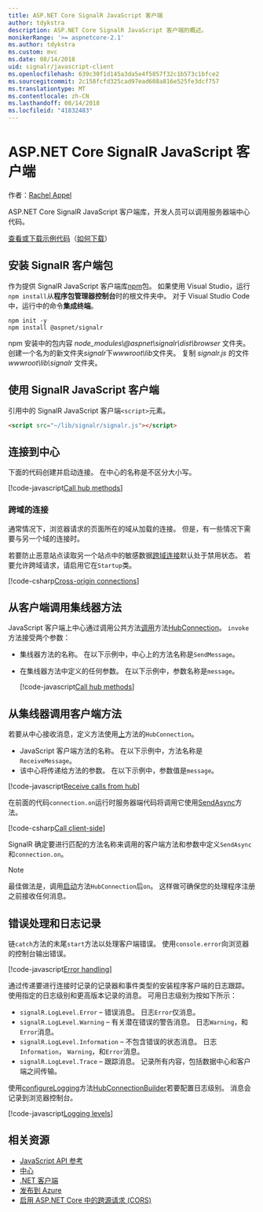 ```yaml
---
title: ASP.NET Core SignalR JavaScript 客户端
author: tdykstra
description: ASP.NET Core SignalR JavaScript 客户端的概述。
monikerRange: '>= aspnetcore-2.1'
ms.author: tdykstra
ms.custom: mvc
ms.date: 08/14/2018
uid: signalr/javascript-client
ms.openlocfilehash: 639c30f1d145a3da5e4f5857f32c1b573c1bfce2
ms.sourcegitcommit: 2c158fcfd325cad97ead608a816e525fe3dcf757
ms.translationtype: MT
ms.contentlocale: zh-CN
ms.lasthandoff: 08/14/2018
ms.locfileid: "41832483"
---
```

# <a name="aspnet-core-signalr-javascript-client"></a>ASP.NET Core SignalR JavaScript 客户端

作者：[Rachel Appel](http://twitter.com/rachelappel)

ASP.NET Core SignalR JavaScript 客户端库，开发人员可以调用服务器端中心代码。

[查看或下载示例代码](https://github.com/aspnet/Docs/tree/live/aspnetcore/signalr/javascript-client/sample)（[如何下载](xref:tutorials/index#how-to-download-a-sample)）

## <a name="install-the-signalr-client-package"></a>安装 SignalR 客户端包

作为提供 SignalR JavaScript 客户端库[npm](https://www.npmjs.com/)包。 如果使用 Visual Studio，运行`npm install`从**程序包管理器控制台**时的根文件夹中。 对于 Visual Studio Code 中，运行中的命令**集成终端**。

  ```console
  npm init -y
  npm install @aspnet/signalr
  ```

npm 安装中的包内容 *node_modules\\@aspnet\signalr\dist\browser* 文件夹。 创建一个名为的新文件夹*signalr*下*wwwroot\\lib*文件夹。 复制 *signalr.js* 的文件 *wwwroot\lib\signalr* 文件夹。

## <a name="use-the-signalr-javascript-client"></a>使用 SignalR JavaScript 客户端

引用中的 SignalR JavaScript 客户端`<script>`元素。

```html
<script src="~/lib/signalr/signalr.js"></script>
```

## <a name="connect-to-a-hub"></a>连接到中心

下面的代码创建并启动连接。 在中心的名称是不区分大小写。

[!code-javascript[Call hub methods](javascript-client/sample/wwwroot/js/chat.js?range=9-12,28)]

### <a name="cross-origin-connections"></a>跨域的连接

通常情况下，浏览器请求的页面所在的域从加载的连接。 但是，有一些情况下需要与另一个域的连接时。

若要防止恶意站点读取另一个站点中的敏感数据[跨域连接](xref:security/cors)默认处于禁用状态。 若要允许跨域请求，请启用它在`Startup`类。

[!code-csharp[Cross-origin connections](javascript-client/sample/Startup.cs?highlight=29-35,56)]

## <a name="call-hub-methods-from-client"></a>从客户端调用集线器方法

JavaScript 客户端上中心通过调用公共方法[调用](/javascript/api/%40aspnet/signalr/hubconnection#invoke)方法[HubConnection](/javascript/api/%40aspnet/signalr/hubconnection)。 `invoke`方法接受两个参数：

* 集线器方法的名称。 在以下示例中，中心上的方法名称是`SendMessage`。
* 在集线器方法中定义的任何参数。 在以下示例中，参数名称是`message`。

  [!code-javascript[Call hub methods](javascript-client/sample/wwwroot/js/chat.js?range=24)]

## <a name="call-client-methods-from-hub"></a>从集线器调用客户端方法

若要从中心接收消息，定义方法使用[上](/javascript/api/%40aspnet/signalr/hubconnection#on)方法的`HubConnection`。

* JavaScript 客户端方法的名称。 在以下示例中，方法名称是`ReceiveMessage`。
* 该中心将传递给方法的参数。 在以下示例中，参数值是`message`。

[!code-javascript[Receive calls from hub](javascript-client/sample/wwwroot/js/chat.js?range=14-19)]

在前面的代码`connection.on`运行时服务器端代码将调用它使用[SendAsync](/dotnet/api/microsoft.aspnetcore.signalr.clientproxyextensions.sendasync)方法。

[!code-csharp[Call client-side](javascript-client/sample/hubs/chathub.cs?range=8-11)]

SignalR 确定要进行匹配的方法名称来调用的客户端方法和参数中定义`SendAsync`和`connection.on`。

> [!NOTE]
> 最佳做法是，调用[启动](/javascript/api/%40aspnet/signalr/hubconnection#start)方法`HubConnection`后`on`。 这样做可确保您的处理程序注册之前接收任何消息。

## <a name="error-handling-and-logging"></a>错误处理和日志记录

链`catch`方法的末尾`start`方法以处理客户端错误。 使用`console.error`向浏览器的控制台输出错误。

[!code-javascript[Error handling](javascript-client/sample/wwwroot/js/chat.js?range=28)]

通过传递要进行连接时记录的记录器和事件类型的安装程序客户端的日志跟踪。 使用指定的日志级别和更高版本记录的消息。 可用日志级别为按如下所示：

* `signalR.LogLevel.Error` &ndash; 错误消息。 日志`Error`仅消息。
* `signalR.LogLevel.Warning` &ndash; 有关潜在错误的警告消息。 日志`Warning`，和`Error`消息。
* `signalR.LogLevel.Information` &ndash; 不包含错误的状态消息。 日志`Information`， `Warning`，和`Error`消息。
* `signalR.LogLevel.Trace` &ndash; 跟踪消息。 记录所有内容，包括数据中心和客户端之间传输。

使用[configureLogging](/javascript/api/%40aspnet/signalr/hubconnectionbuilder#configurelogging)方法[HubConnectionBuilder](/javascript/api/%40aspnet/signalr/hubconnectionbuilder)若要配置日志级别。 消息会记录到浏览器控制台。

[!code-javascript[Logging levels](javascript-client/sample/wwwroot/js/chat.js?range=9-12)]

## <a name="related-resources"></a>相关资源

* [JavaScript API 参考](/javascript/api/)
* [中心](xref:signalr/hubs)
* [.NET 客户端](xref:signalr/dotnet-client)
* [发布到 Azure](xref:signalr/publish-to-azure-web-app)
* [启用 ASP.NET Core 中的跨源请求 (CORS)](xref:security/cors)

